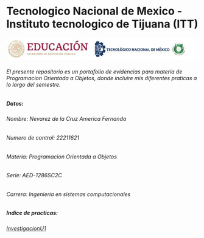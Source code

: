 
# Tecnologico Nacional de Mexico - Instituto tecnologico de Tijuana (ITT) 
![Logo](./imagenes/logo.png)
###### El presente repositorio es un portafolio de evidencias para materia de Programacion Orientada a Objetos, donde incluire mis diferentes praticas a lo largo del semestre.
##### Datos:
###### Nombre: Nevarez de la Cruz America Fernanda
###### Numero de control: 22211621
###### Materia: Programacion Orientada a Objetos
###### Serie: AED-1286SC2C
###### Carrera: Ingenieria en sistemas computacionales
##### Indice de practicas:
###### [InvestigacionU1](../ParadigmaOO/README.md)
